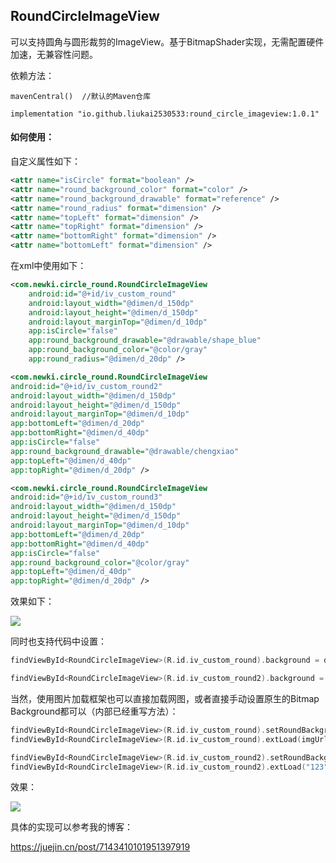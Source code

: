 ## RoundCircleImageView

可以支持圆角与圆形裁剪的ImageView。基于BitmapShader实现，无需配置硬件加速，无兼容性问题。

依赖方法：
```
mavenCentral()  //默认的Maven仓库

implementation "io.github.liukai2530533:round_circle_imageview:1.0.1"
```

#### 如何使用：

自定义属性如下：
```xml
<attr name="isCircle" format="boolean" />
<attr name="round_background_color" format="color" />
<attr name="round_background_drawable" format="reference" />
<attr name="round_radius" format="dimension" />
<attr name="topLeft" format="dimension" />
<attr name="topRight" format="dimension" />
<attr name="bottomRight" format="dimension" />
<attr name="bottomLeft" format="dimension" />
```

在xml中使用如下：
```xml
<com.newki.circle_round.RoundCircleImageView
    android:id="@+id/iv_custom_round"
    android:layout_width="@dimen/d_150dp"
    android:layout_height="@dimen/d_150dp"
    android:layout_marginTop="@dimen/d_10dp"
    app:isCircle="false"
    app:round_background_drawable="@drawable/shape_blue"
    app:round_background_color="@color/gray"
    app:round_radius="@dimen/d_20dp" />

<com.newki.circle_round.RoundCircleImageView
android:id="@+id/iv_custom_round2"
android:layout_width="@dimen/d_150dp"
android:layout_height="@dimen/d_150dp"
android:layout_marginTop="@dimen/d_10dp"
app:bottomLeft="@dimen/d_20dp"
app:bottomRight="@dimen/d_40dp"
app:isCircle="false"
app:round_background_drawable="@drawable/chengxiao"
app:topLeft="@dimen/d_40dp"
app:topRight="@dimen/d_20dp" />

<com.newki.circle_round.RoundCircleImageView
android:id="@+id/iv_custom_round3"
android:layout_width="@dimen/d_150dp"
android:layout_height="@dimen/d_150dp"
android:layout_marginTop="@dimen/d_10dp"
app:bottomLeft="@dimen/d_20dp"
app:bottomRight="@dimen/d_40dp"
app:isCircle="false"
app:round_background_color="@color/gray"
app:topLeft="@dimen/d_40dp"
app:topRight="@dimen/d_20dp" />
```

效果如下：

![](https://p3-juejin.byteimg.com/tos-cn-i-k3u1fbpfcp/bef92376db3e42769ba5cac3355ffcdf~tplv-k3u1fbpfcp-zoom-1.image)


同时也支持代码中设置：

```kotlin
findViewById<RoundCircleImageView>(R.id.iv_custom_round).background = drawable(R.drawable.shape_blue)

findViewById<RoundCircleImageView>(R.id.iv_custom_round2).background = drawable(R.drawable.chengxiao)
```

当然，使用图片加载框架也可以直接加载网图，或者直接手动设置原生的Bitmap Background都可以（内部已经重写方法）：

```kotlin
findViewById<RoundCircleImageView>(R.id.iv_custom_round).setRoundBackgroundColorResource(R.color.picture_color_blue)
findViewById<RoundCircleImageView>(R.id.iv_custom_round).extLoad(imgUrl, R.drawable.test_img_placeholder)

findViewById<RoundCircleImageView>(R.id.iv_custom_round2).setRoundBackgroundColorResource(R.color.picture_color_blue)
findViewById<RoundCircleImageView>(R.id.iv_custom_round2).extLoad("123", R.drawable.test_img_placeholder)
```

效果：

![](https://p3-juejin.byteimg.com/tos-cn-i-k3u1fbpfcp/39289657c6ed46d8ad3c28e0cf19519e~tplv-k3u1fbpfcp-zoom-1.image)


具体的实现可以参考我的博客：

https://juejin.cn/post/7143410101951397919